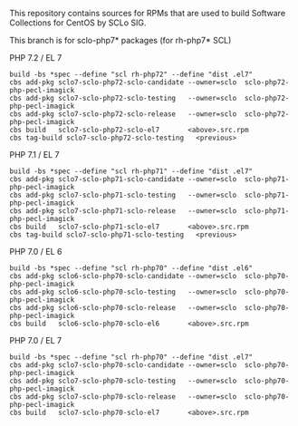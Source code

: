 This repository contains sources for RPMs that are used
to build Software Collections for CentOS by SCLo SIG.

This branch is for sclo-php7* packages (for rh-php7* SCL)


PHP 7.2 / EL 7

    build -bs *spec --define "scl rh-php72" --define "dist .el7"
    cbs add-pkg sclo7-sclo-php72-sclo-candidate --owner=sclo  sclo-php72-php-pecl-imagick
    cbs add-pkg sclo7-sclo-php72-sclo-testing   --owner=sclo  sclo-php72-php-pecl-imagick
    cbs add-pkg sclo7-sclo-php72-sclo-release   --owner=sclo  sclo-php72-php-pecl-imagick
    cbs build   sclo7-sclo-php72-sclo-el7       <above>.src.rpm
    cbs tag-build sclo7-sclo-php72-sclo-testing   <previous>

PHP 7.1 / EL 7

    build -bs *spec --define "scl rh-php71" --define "dist .el7"
    cbs add-pkg sclo7-sclo-php71-sclo-candidate --owner=sclo  sclo-php71-php-pecl-imagick
    cbs add-pkg sclo7-sclo-php71-sclo-testing   --owner=sclo  sclo-php71-php-pecl-imagick
    cbs add-pkg sclo7-sclo-php71-sclo-release   --owner=sclo  sclo-php71-php-pecl-imagick
    cbs build   sclo7-sclo-php71-sclo-el7       <above>.src.rpm
    cbs tag-build sclo7-sclo-php71-sclo-testing   <previous>

PHP 7.0 / EL 6

    build -bs *spec --define "scl rh-php70" --define "dist .el6"
    cbs add-pkg sclo6-sclo-php70-sclo-candidate --owner=sclo  sclo-php70-php-pecl-imagick
    cbs add-pkg sclo6-sclo-php70-sclo-testing   --owner=sclo  sclo-php70-php-pecl-imagick
    cbs add-pkg sclo6-sclo-php70-sclo-release   --owner=sclo  sclo-php70-php-pecl-imagick
    cbs build   sclo6-sclo-php70-sclo-el6       <above>.src.rpm

PHP 7.0 / EL 7

    build -bs *spec --define "scl rh-php70" --define "dist .el7"
    cbs add-pkg sclo7-sclo-php70-sclo-candidate --owner=sclo  sclo-php70-php-pecl-imagick
    cbs add-pkg sclo7-sclo-php70-sclo-testing   --owner=sclo  sclo-php70-php-pecl-imagick
    cbs add-pkg sclo7-sclo-php70-sclo-release   --owner=sclo  sclo-php70-php-pecl-imagick
    cbs build   sclo7-sclo-php70-sclo-el7       <above>.src.rpm

